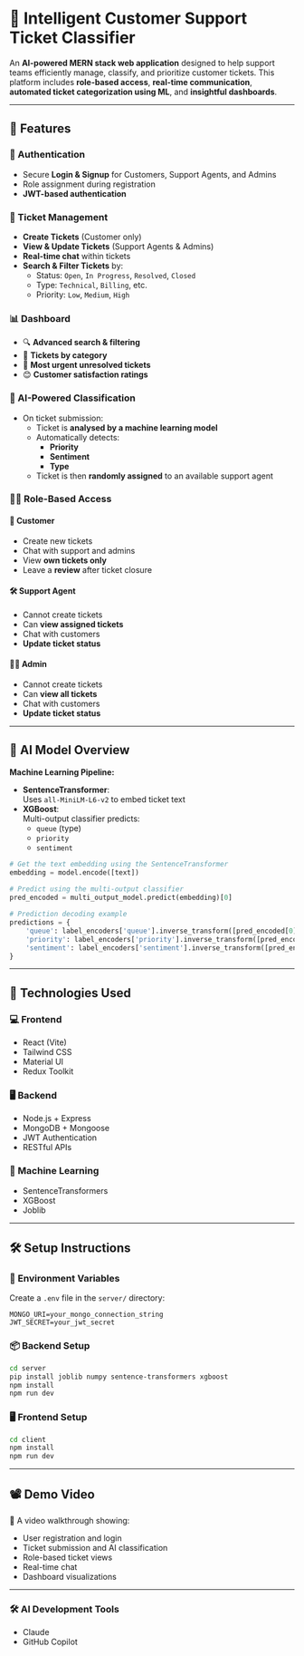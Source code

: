 # 🧠 Intelligent Customer Support Ticket Classifier

An **AI-powered MERN stack web application** designed to help support teams efficiently manage, classify, and prioritize customer tickets. This platform includes **role-based access**, **real-time communication**, **automated ticket categorization using ML**, and **insightful dashboards**.

---

## 🚀 Features

### 🔐 Authentication
- Secure **Login & Signup** for Customers, Support Agents, and Admins  
- Role assignment during registration  
- **JWT-based authentication**

### 🧾 Ticket Management
- **Create Tickets** (Customer only)  
- **View & Update Tickets** (Support Agents & Admins)  
- **Real-time chat** within tickets  
- **Search & Filter Tickets** by:
  - Status: `Open`, `In Progress`, `Resolved`, `Closed`
  - Type: `Technical`, `Billing`, etc.
  - Priority: `Low`, `Medium`, `High`

### 📊 Dashboard
- 🔍 **Advanced search & filtering**  
- 📌 **Tickets by category**  
- 🚨 **Most urgent unresolved tickets**  
- 😊 **Customer satisfaction ratings**

### 🤖 AI-Powered Classification
- On ticket submission:
  - Ticket is **analysed by a machine learning model**
  - Automatically detects:
    - **Priority**
    - **Sentiment**
    - **Type**
  - Ticket is then **randomly assigned** to an available support agent

### 🧑‍💻 Role-Based Access

#### 👤 Customer
- Create new tickets  
- Chat with support and admins  
- View **own tickets only**  
- Leave a **review** after ticket closure

#### 🛠️ Support Agent
- Cannot create tickets  
- Can **view assigned tickets**  
- Chat with customers  
- **Update ticket status**

#### 🧑‍⚖️ Admin
- Cannot create tickets  
- Can **view all tickets**  
- Chat with customers  
- **Update ticket status**

---

## 🤖 AI Model Overview

**Machine Learning Pipeline:**
- **SentenceTransformer**:  
  Uses `all-MiniLM-L6-v2` to embed ticket text
- **XGBoost**:  
  Multi-output classifier predicts:
  - `queue` (type)
  - `priority`
  - `sentiment`

```python
# Get the text embedding using the SentenceTransformer
embedding = model.encode([text])
        
# Predict using the multi-output classifier
pred_encoded = multi_output_model.predict(embedding)[0]

# Prediction decoding example
predictions = {
    'queue': label_encoders['queue'].inverse_transform([pred_encoded[0]])[0],
    'priority': label_encoders['priority'].inverse_transform([pred_encoded[1]])[0],
    'sentiment': label_encoders['sentiment'].inverse_transform([pred_encoded[2]])[0]
}
```

---

## 🧠 Technologies Used

### 💻 Frontend
- React (Vite)  
- Tailwind CSS  
- Material UI  
- Redux Toolkit  

### 🖥️ Backend
- Node.js + Express  
- MongoDB + Mongoose  
- JWT Authentication  
- RESTful APIs  

### 🤖 Machine Learning
- SentenceTransformers  
- XGBoost  
- Joblib  


---

## 🛠️ Setup Instructions

### 🔐 Environment Variables
Create a `.env` file in the `server/` directory:
```env
MONGO_URI=your_mongo_connection_string
JWT_SECRET=your_jwt_secret
```

### 📦 Backend Setup
```bash
cd server
pip install joblib numpy sentence-transformers xgboost
npm install
npm run dev
```

### 🖥️ Frontend Setup
```bash
cd client
npm install
npm run dev
```

---

## 📽️ Demo Video

🎥 A video walkthrough showing:
- User registration and login  
- Ticket submission and AI classification  
- Role-based ticket views  
- Real-time chat  
- Dashboard visualizations

---

### 🛠️ AI Development Tools
- Claude
- GitHub Copilot
